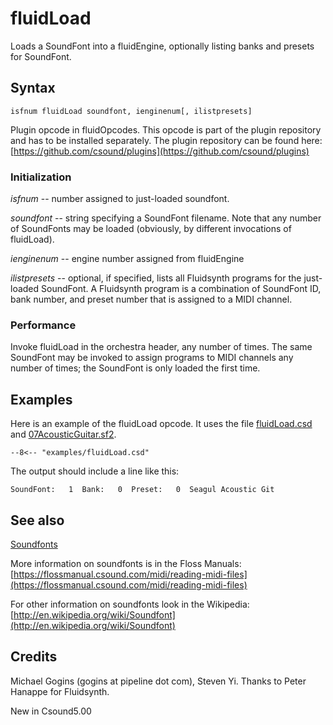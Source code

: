 <!--
id:fluidLoad
category:Signal Generators:Sample Playback
-->
# fluidLoad
Loads a SoundFont into a fluidEngine, optionally listing banks and presets for SoundFont.

## Syntax
``` csound-orc
isfnum fluidLoad soundfont, ienginenum[, ilistpresets]
```

Plugin opcode in fluidOpcodes. This opcode is part of the plugin repository and has to be installed separately. The plugin repository can be found here: [https://github.com/csound/plugins](https://github.com/csound/plugins)

### Initialization

_isfnum_ -- number assigned to just-loaded
soundfont.

_soundfont_ -- string specifying a SoundFont filename. Note that any number of SoundFonts may be loaded (obviously, by different invocations of fluidLoad).

_ienginenum_ -- engine number assigned from fluidEngine

_ilistpresets_ -- optional, if specified, lists all Fluidsynth programs for the just-loaded SoundFont. A Fluidsynth program is a combination of SoundFont ID, bank number, and preset number that is assigned to a MIDI channel.

### Performance

Invoke fluidLoad in the orchestra header, any number of times. The same SoundFont may be invoked to assign programs to MIDI channels any number of times; the SoundFont is only loaded the first time.

## Examples

Here is an example of the fluidLoad opcode. It uses the file [fluidLoad.csd](../../examples/fluidLoad.csd) and [07AcousticGuitar.sf2](../../examples/07AcousticGuitar.sf2).

``` csound-csd title="Example of the fluidLoad opcode." linenums="1"
--8<-- "examples/fluidLoad.csd"
```

The output should include a line like this:

```
SoundFont:   1  Bank:   0  Preset:   0  Seagul Acoustic Git
```

## See also

[Soundfonts](../../siggen/sample)

More information on soundfonts is in the Floss Manuals: [https://flossmanual.csound.com/midi/reading-midi-files](https://flossmanual.csound.com/midi/reading-midi-files)

For other information on soundfonts look in the Wikipedia: [http://en.wikipedia.org/wiki/Soundfont](http://en.wikipedia.org/wiki/Soundfont)

## Credits

Michael Gogins (gogins at pipeline dot com), Steven Yi. Thanks to Peter Hanappe for Fluidsynth.

New in Csound5.00
